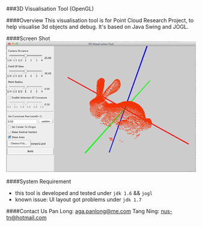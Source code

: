 ###3D Visualisation Tool (OpenGL)

####Overview
This visualisation tool is for Point Cloud Research Project, to help visualise 3d objects and debug. It's based on Java Swing and JOGL.

####Screen Shot
![visualisation tool img](https://raw.githubusercontent.com/pan-long/3DPointVisualisationWithOpenGL/master/img.png)

####System Requirement
- this tool is developed and tested under `jdk 1.6` && `jogl`
- known issue: UI layout got problems under `jdk 1.7`

####Contact Us
Pan Long: aga.panlong@me.com
Tang Ning: nus-tn@hotmail.com
